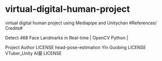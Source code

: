 # virtual-digital-human-project
virtual digital human project using Mediapipe and Unitychan
#References/ Credits#

Detect 468 Face Landmarks in Real-time | OpenCV Python | 

Project 	Author 	LICENSE
head-pose-estimation 	Yin Guobing 	LICENSE
VTuber_Unity 	AI葵 	LICENSE
 
